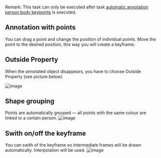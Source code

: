 Remark: This task can only be executed after task [automatic annotation person body keypoints](https://github.com/ReggieVW/cvat-docs/blob/main/manual/automatic_annotations.md#automatic-annotation-person-body-keypoints) is executed.

## Annotation with points
You can drag a point and change the position of individual points. Move the point to the desired position, this way you will create a keyframe.

## Outside Property
When the annotated object disappears, you have to choose Outside Property (see picture below)

![image](https://user-images.githubusercontent.com/35894891/171391600-7cb5d041-0558-4155-842c-860ae18ec5f2.png)

## Shape grouping
Points are automatically grouped — all points with the same colour are linked to a certain person.
![image](https://user-images.githubusercontent.com/35894891/171384083-5e061097-691f-47a4-a970-9bcab0ddb7a9.png)


## Swith on/off the keyframe
You can swith of the keyframe so intermediate frames will be drawn automatically. Interpolation will be used.
![image](https://user-images.githubusercontent.com/35894891/171388737-3f40bbee-b661-497f-9c81-f97362fcf781.png)
 
